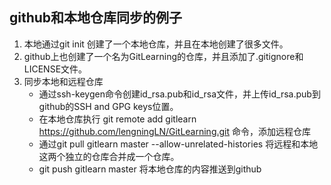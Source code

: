 ## github和本地仓库同步的例子
1. 本地通过git init 创建了一个本地仓库，并且在本地创建了很多文件。
2. github上也创建了一个名为GitLearning的仓库，并且添加了.gitignore和LICENSE文件。
3. 同步本地和远程仓库
	- 通过ssh-keygen命令创建id_rsa.pub和id_rsa文件，并上传id_rsa.pub到github的SSH and GPG keys位置。
	- 在本地仓库执行 git remote add gitlearn https://github.com/lengningLN/GitLearning.git 命令，添加远程仓库
	- 通过git pull gitlearn master --allow-unrelated-histories 将远程和本地这两个独立的仓库合并成一个仓库。
	- git push gitlearn master 将本地仓库的内容推送到github

